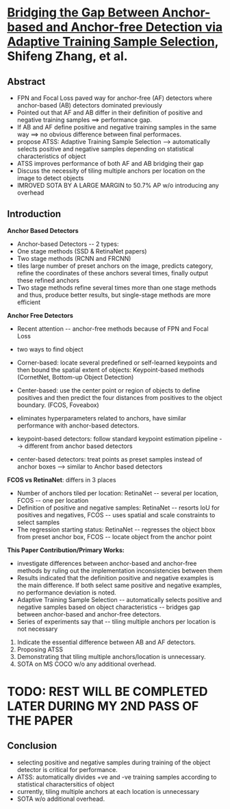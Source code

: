 # [Bridging the Gap Between Anchor-based and Anchor-free Detection via Adaptive Training Sample Selection](https://arxiv.org/pdf/1912.02424.pdf), Shifeng Zhang, et al.

## Abstract

- FPN and Focal Loss paved way for anchor-free (AF) detectors where anchor-based (AB) detectors dominated previously
- Pointed out that AF and AB differ in their definition of positive and negative training samples ==> performance gap.
-  If AB and AF define positive and negative training samples in the same way ==> no obvious difference between final performaces.
-  propose ATSS: Adaptive Training Sample Selection --> automatically selects positive and negative samples depending on statistical characteristics of object
-  ATSS improves performance of both AF and AB bridging their gap
-  Discuss the necessity of tiling multiple anchors per location on the image to detect objects
-  IMROVED SOTA BY A LARGE MARGIN to 50.7% AP w/o introducing any overhead

## Introduction
**Anchor Based Detectors**<br>
- Anchor-based Detectors -- 2 types:
- One stage methods (SSD & RetinaNet papers)
- Two stage methods (RCNN and FRCNN)
- tiles large number of preset anchors on the image, predicts category, refine the coordinates of these anchors several times, finally output these refined anchors
- Two stage methods refine several times more than one stage methods and thus, produce better results, but single-stage methods are more efficient

**Anchor Free Detectors**<br>
- Recent attention -- anchor-free methods because of FPN and Focal Loss
- two ways to find object
- Corner-based: locate several predefined or self-learned keypoints and then bound the spatial extent of objects: Keypoint-based methods (CornetNet, Bottom-up Object Detection)
- Center-based: use the center point or region of objects to define positives and then predict the four distances from positives to the object boundary. (FCOS, Foveabox)
- eliminates hyperparameters related to anchors, have similar performance with anchor-based detectors.


- keypoint-based detectors: follow standard keypoint estimation pipeline --> different from anchor based detectors
- center-based detectors: treat points as preset samples instead of anchor boxes --> similar to Anchor based detectors


**FCOS vs RetinaNet**: differs in 3 places<br>
- Number of anchors tiled per location: RetinaNet -- several per location, FCOS -- one per location
- Definition of positive and negative samples: RetinaNet -- resorts IoU for positives and negatives, FCOS -- uses spatial and scale constraints to select samples
- The regression starting status: RetinaNet -- regresses the object bbox from preset anchor box, FCOS -- locate object from the anchor point

**This Paper Contribution/Primary Works:** <br>
- investigate differences between anchor-based and anchor-free methods by ruling out the implementation inconsistencies between them
- Results indicated that the definition positive and negative examples is the main difference. If both select same positive and negative examples, no performance deviation is noted.
- Adaptive Training Sample Selection -- automatically selects positive and negative samples based on object characteristics -- bridges gap between anchor-based and anchor-free detectors.
- Series of experiments say that -- tiling multiple anchors per location is not necessary
1. Indicate the essential difference between AB and AF detectors.
2. Proposing ATSS
3. Demonstrating that tiling multiple anchors/location is unnecessary.
4. SOTA on MS COCO w/o any additional overhead.

# TODO: REST WILL BE COMPLETED LATER DURING MY 2ND PASS OF THE PAPER

## Conclusion

- selecting positive and negative samples during training of the object detector is critical for performance.
- ATSS: automatically divides +ve and -ve training samples according to statistical charactersitics of object
- currently, tiling multiple anchors at each location is unnecessary
- SOTA w/o additional overhead.